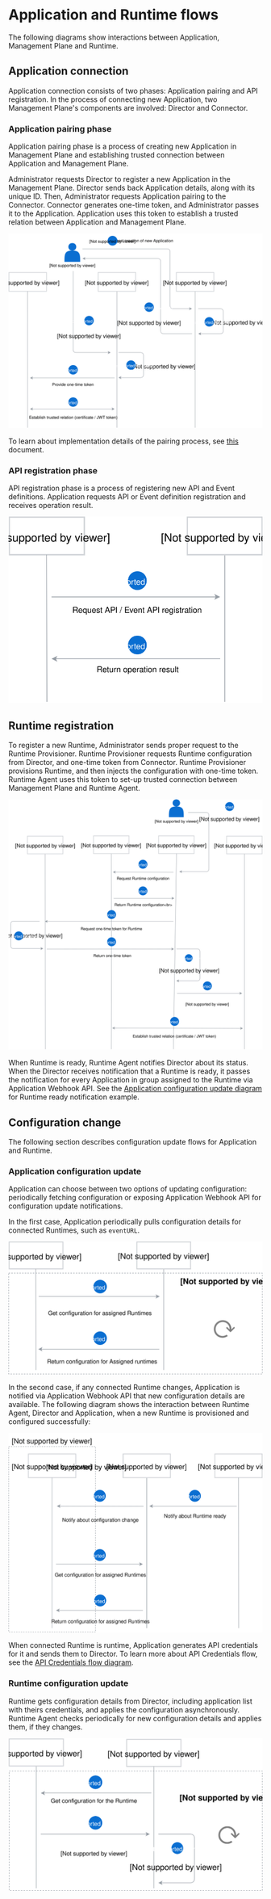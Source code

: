 # Application and Runtime flows

The following diagrams show interactions between Application, Management Plane and Runtime.

## Application connection

Application connection consists of two phases: Application pairing and API registration. In the process of connecting new Application, two Management Plane's components are involved: Director and Connector.

### Application pairing phase

Application pairing phase is a process of creating new Application in Management Plane and establishing trusted connection between Application and Management Plane.

Administrator requests Director to register a new Application in the Management Plane. Director sends back Application details, along with its unique ID. Then, Administrator requests Application pairing to the Connector. Connector generates one-time token, and Administrator passes it to the Application. Application uses this token to establish a trusted relation between Application and Management Plane.

![](./assets/app-pairing.svg)

To learn about implementation details of the pairing process, see [this](./establishing-trusted-connection.md) document.

### API registration phase

API registration phase is a process of registering new API and Event definitions. Application requests API or Event definition registration and receives operation result.

![](./assets/api-registration.svg)

## Runtime registration

To register a new Runtime, Administrator sends proper request to the Runtime Provisioner. Runtime Provisioner requests Runtime configuration from Director, and one-time token from Connector. Runtime Provisioner provisions Runtime, and then injects the configuration with one-time token. Runtime Agent uses this token to set-up trusted connection between Management Plane and Runtime Agent.

![](./assets/runtime-creation.svg)

When Runtime is ready, Runtime Agent notifies Director about its status. When the Director receives notification that a Runtime is ready, it passes the notification for every Application in group assigned to the Runtime via Application Webhook API. See the [Application configuration update diagram](#application-configuration-update) for Runtime ready notification example.

## Configuration change

The following section describes configuration update flows for Application and Runtime.

### Application configuration update

Application can choose between two options of updating configuration: periodically fetching configuration or exposing Application Webhook API for configuration update notifications.

In the first case, Application periodically pulls configuration details for connected Runtimes, such as `eventURL`.

![](./assets/app-configuration-update.svg)

In the second case, if any connected Runtime changes, Application is notified via Application Webhook API that new configuration details are available. The following diagram shows the interaction between Runtime Agent, Director and Application, when a new Runtime is provisioned and configured successfully:

![](./assets/runtime-notification.svg)

When connected Runtime is runtime, Application generates API credentials for it and sends them to Director. To learn more about API Credentials flow, see the [API Credentials flow diagram](./../architecture/api-credentials-flows.md).

### Runtime configuration update

Runtime gets configuration details from Director, including application list with theirs credentials, and applies the configuration asynchronously. Runtime Agent checks periodically for new configuration details and applies them, if they changes.

![](./assets/runtime-configuration-update.svg)
